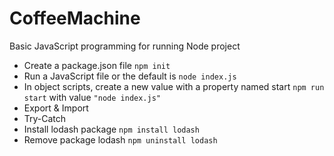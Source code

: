 # CoffeeMachine
Basic JavaScript programming for running Node project

- Create a package.json file `npm init`
- Run a JavaScript file or the default is `node index.js`
- In object scripts, create a new value with a property named start `npm run start` with value `"node index.js"`
- Export & Import
- Try-Catch
- Install lodash package `npm install lodash`
- Remove package lodash `npm uninstall lodash`
